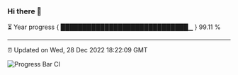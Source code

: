 ### Hi there 👋

⏳ Year progress { █████████████████████████████▁ } 99.11 %

---

⏰ Updated on Wed, 28 Dec 2022 18:22:09 GMT

![Progress Bar CI](https://github.com/ZhaoGui/ZhaoGui/workflows/Progress%20Bar%20CI/badge.svg)
